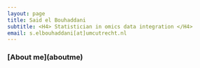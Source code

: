 ```yaml
---
layout: page
title: Said el Bouhaddani
subtitle: <H4> Statistician in omics data integration </H4>
email: s.elbouhaddani[at]umcutrecht.nl
---
```


<H3> [About me](aboutme) </H3>

